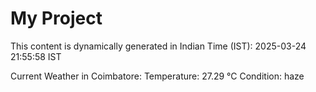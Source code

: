 # My Project

This content is dynamically generated in Indian Time (IST): 2025-03-24 21:55:58 IST


Current Weather in Coimbatore:
Temperature: 27.29 °C
Condition: haze
